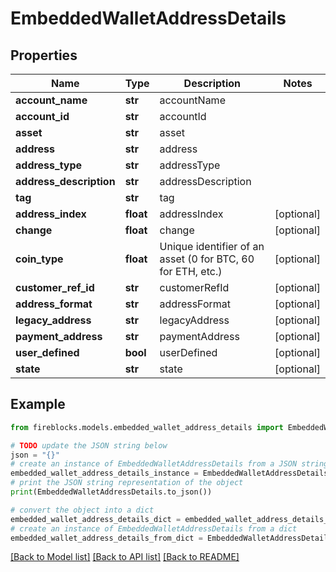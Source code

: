 # EmbeddedWalletAddressDetails


## Properties

Name | Type | Description | Notes
------------ | ------------- | ------------- | -------------
**account_name** | **str** | accountName | 
**account_id** | **str** | accountId | 
**asset** | **str** | asset | 
**address** | **str** | address | 
**address_type** | **str** | addressType | 
**address_description** | **str** | addressDescription | 
**tag** | **str** | tag | 
**address_index** | **float** | addressIndex | [optional] 
**change** | **float** | change | [optional] 
**coin_type** | **float** | Unique identifier of an asset (0 for BTC, 60 for ETH, etc.) | [optional] 
**customer_ref_id** | **str** | customerRefId | [optional] 
**address_format** | **str** | addressFormat | [optional] 
**legacy_address** | **str** | legacyAddress | [optional] 
**payment_address** | **str** | paymentAddress | [optional] 
**user_defined** | **bool** | userDefined | [optional] 
**state** | **str** | state | [optional] 

## Example

```python
from fireblocks.models.embedded_wallet_address_details import EmbeddedWalletAddressDetails

# TODO update the JSON string below
json = "{}"
# create an instance of EmbeddedWalletAddressDetails from a JSON string
embedded_wallet_address_details_instance = EmbeddedWalletAddressDetails.from_json(json)
# print the JSON string representation of the object
print(EmbeddedWalletAddressDetails.to_json())

# convert the object into a dict
embedded_wallet_address_details_dict = embedded_wallet_address_details_instance.to_dict()
# create an instance of EmbeddedWalletAddressDetails from a dict
embedded_wallet_address_details_from_dict = EmbeddedWalletAddressDetails.from_dict(embedded_wallet_address_details_dict)
```
[[Back to Model list]](../README.md#documentation-for-models) [[Back to API list]](../README.md#documentation-for-api-endpoints) [[Back to README]](../README.md)


